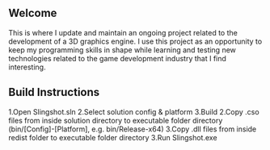 ## Welcome

This is where I update and maintain an ongoing project related to the development of a 3D graphics engine. I use this project as an opportunity to keep my programming skills in shape while learning and testing new technologies related to the game development industry that I find interesting.

## Build Instructions

1.Open Slingshot.sln
2.Select solution config & platform
3.Build
2.Copy .cso files from inside solution directory to executable folder directory (bin/[Config]-[Platform], e.g. bin/Release-x64)
3.Copy .dll files from inside redist folder to executable folder directory 
3.Run Slingshot.exe
